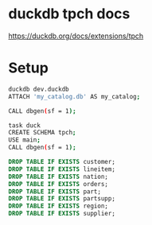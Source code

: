 # duckdb tpch docs

https://duckdb.org/docs/extensions/tpch

# Setup
```bash
duckdb dev.duckdb
ATTACH 'my_catalog.db' AS my_catalog;

CALL dbgen(sf = 1);
```


```bash
task duck
CREATE SCHEMA tpch;
USE main;
CALL dbgen(sf = 1);
```

```sql
DROP TABLE IF EXISTS customer;
DROP TABLE IF EXISTS lineitem;
DROP TABLE IF EXISTS nation;
DROP TABLE IF EXISTS orders;
DROP TABLE IF EXISTS part;
DROP TABLE IF EXISTS partsupp;
DROP TABLE IF EXISTS region;
DROP TABLE IF EXISTS supplier;
```
